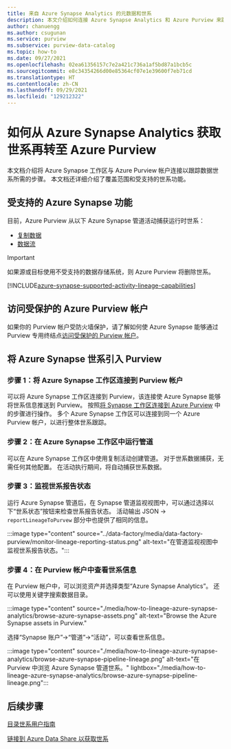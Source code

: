 ```yaml
---
title: 来自 Azure Synapse Analytics 的元数据和世系
description: 本文介绍如何连接 Azure Synapse Analytics 和 Azure Purview 来跟踪数据世系。
author: chanuengg
ms.author: csugunan
ms.service: purview
ms.subservice: purview-data-catalog
ms.topic: how-to
ms.date: 09/27/2021
ms.openlocfilehash: 02ea61356157c7e2a421c736a1af5bd87a1bcb5c
ms.sourcegitcommit: e8c34354266d00e85364cf07e1e39600f7eb71cd
ms.translationtype: HT
ms.contentlocale: zh-CN
ms.lasthandoff: 09/29/2021
ms.locfileid: "129212322"
---
```

# <a name="how-to-get-lineage-from-azure-synapse-analytics-into-azure-purview"></a>如何从 Azure Synapse Analytics 获取世系再转至 Azure Purview

本文档介绍将 Azure Synapse 工作区与 Azure Purview 帐户连接以跟踪数据世系所需的步骤。 本文档还详细介绍了覆盖范围和受支持的世系功能。

## <a name="supported-azure-synapse-capabilities"></a>受支持的 Azure Synapse 功能

目前，Azure Purview 从以下 Azure Synapse 管道活动捕获运行时世系：

- [复制数据](../data-factory/copy-activity-overview.md?context=/azure/synapse-analytics/context/context)
- [数据流](../data-factory/concepts-data-flow-overview.md?context=/azure/synapse-analytics/context/context)

> [!IMPORTANT]
> 如果源或目标使用不受支持的数据存储系统，则 Azure Purview 将删除世系。

[!INCLUDE[azure-synapse-supported-activity-lineage-capabilities](includes/data-factory-common-supported-capabilities.md)]

## <a name="access-secured-azure-purview-account"></a>访问受保护的 Azure Purview 帐户
      
如果你的 Purview 帐户受防火墙保护，请了解如何使 Azure Synapse 能够通过 Purview 专用终结点[访问受保护的 Purview 帐户](../synapse-analytics/catalog-and-governance/how-to-access-secured-purview-account.md)。

## <a name="bring-azure-synapse-lineage-into-purview"></a>将 Azure Synapse 世系引入 Purview

### <a name="step-1-connect-azure-synapse-workspace-to-your-purview-account"></a>步骤 1：将 Azure Synapse 工作区连接到 Purview 帐户

可以将 Azure Synapse 工作区连接到 Purview，该连接使 Azure Synapse 能够将世系信息推送到 Purview。 按照[将 Synapse 工作区连接到 Azure Purview](../synapse-analytics/catalog-and-governance/quickstart-connect-azure-purview.md) 中的步骤进行操作。 多个 Azure Synapse 工作区可以连接到同一个 Azure Purview 帐户，以进行整体世系跟踪。

### <a name="step-2-run-pipeline-in-azure-synapse-workspace"></a>步骤 2：在 Azure Synapse 工作区中运行管道

可以在 Azure Synapse 工作区中使用复制活动创建管道。 对于世系数据捕获，无需任何其他配置。 在活动执行期间，将自动捕获世系数据。

### <a name="step-3-monitor-lineage-reporting-status"></a>步骤 3：监视世系报告状态

运行 Azure Synapse 管道后，在 Synapse 管道监视视图中，可以通过选择以下“世系状态”按钮来检查世系报告状态。 活动输出 JSON -> `reportLineageToPurvew` 部分中也提供了相同的信息。

:::image type="content" source="../data-factory/media/data-factory-purview/monitor-lineage-reporting-status.png" alt-text="在管道监视视图中监视世系报告状态。":::

### <a name="step-4-view-lineage-information-in-your-purview-account"></a>步骤 4：在 Purview 帐户中查看世系信息

在 Purview 帐户中，可以浏览资产并选择类型“Azure Synapse Analytics”。 还可以使用关键字搜索数据目录。

:::image type="content" source="./media/how-to-lineage-azure-synapse-analytics/browse-azure-synapse-assets.png" alt-text="Browse the Azure Synapse assets in Purview."

选择“Synapse 账户”->“管道”->“活动”，可以查看世系信息。

:::image type="content" source="./media/how-to-lineage-azure-synapse-analytics/browse-azure-synapse-pipeline-lineage.png" alt-text="在 Purview 中浏览 Azure Synapse 管道世系。" lightbox="./media/how-to-lineage-azure-synapse-analytics/browse-azure-synapse-pipeline-lineage.png":::

## <a name="next-steps"></a>后续步骤

[目录世系用户指南](catalog-lineage-user-guide.md)

[链接到 Azure Data Share 以获取世系](how-to-link-azure-data-share.md)
